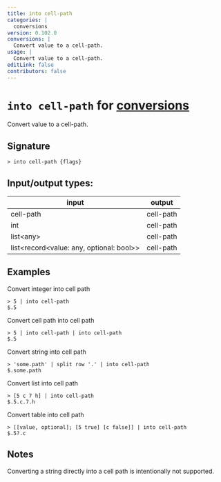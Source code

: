 ```yaml
---
title: into cell-path
categories: |
  conversions
version: 0.102.0
conversions: |
  Convert value to a cell-path.
usage: |
  Convert value to a cell-path.
editLink: false
contributors: false
---
```

<!-- This file is automatically generated. Please edit the command in https://github.com/nushell/nushell instead. -->

# `into cell-path` for [conversions](/commands/categories/conversions.md)

<div class='command-title'>Convert value to a cell-path.</div>

## Signature

```> into cell-path {flags} ```


## Input/output types:

| input                                    | output    |
| ---------------------------------------- | --------- |
| cell-path                                | cell-path |
| int                                      | cell-path |
| list\<any\>                                | cell-path |
| list\<record\<value: any, optional: bool\>\> | cell-path |
## Examples

Convert integer into cell path
```nu
> 5 | into cell-path
$.5
```

Convert cell path into cell path
```nu
> 5 | into cell-path | into cell-path
$.5
```

Convert string into cell path
```nu
> 'some.path' | split row '.' | into cell-path
$.some.path
```

Convert list into cell path
```nu
> [5 c 7 h] | into cell-path
$.5.c.7.h
```

Convert table into cell path
```nu
> [[value, optional]; [5 true] [c false]] | into cell-path
$.5?.c
```

## Notes
Converting a string directly into a cell path is intentionally not supported.